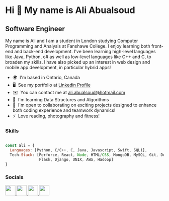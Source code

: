 Hi 👋 My name is Ali Abualsoud
==============================

Software Engineer
-----------------

My name is Ali and I am a student in London studying Computer Programming and Analysis at Fanshawe College. I enjoy learning both front-end and back-end development. I've been learning high-level languages like Java, Python, c# as well as low-level languages like C++ and C, to broaden my skills. I have also picked up an interest in web design and mobile app development, in particular hybrid apps!

* 🌍  I'm based in Ontario, Canada
* 🖥️  See my portfolio at [Linkedin Profile](https://www.linkedin.com/in/ali-abualsoud/)
* ✉️  You can contact me at [ali.abualsoud@hotmail.com](mailto:ali.abualsoud@hotmail.com)
* 🧠  I'm learning Data Structures and Algorithms
* 🤝  I'm open to collaborating on exciting projects designed to enhance both coding experience and teamwork dynamics!
* ⚡  Love reading, photography and fitness!

### Skills


```javascript

const ali = {
  Languages: [Python, C/C++, C, Java, Javascript, Swift, SQL1],
  Tech-Stack: [Perforce, React, Node, HTML/CSS, MongoDB, MySQL, Git, Docker, Kubernetes, QT,  
               Flask, Django, UNIX, AWS, Hadoop]
}
```

### Socials

<p align="left"> <a href="https://discord.com/users/aliabualsoud#4689" target="_blank" rel="noreferrer"> <picture> <source media="(prefers-color-scheme: dark)" srcset="undefined" /> <source media="(prefers-color-scheme: light)" srcset="https://raw.githubusercontent.com/danielcranney/readme-generator/main/public/icons/socials/discord.svg" /> <img src="https://raw.githubusercontent.com/danielcranney/readme-generator/main/public/icons/socials/discord.svg" width="32" height="32" /> </picture> </a> <a href="https://www.github.com/AliAbualsoud" target="_blank" rel="noreferrer"> <picture> <source media="(prefers-color-scheme: dark)" srcset="https://raw.githubusercontent.com/danielcranney/readme-generator/main/public/icons/socials/github-dark.svg" /> <source media="(prefers-color-scheme: light)" srcset="https://raw.githubusercontent.com/danielcranney/readme-generator/main/public/icons/socials/github.svg" /> <img src="https://raw.githubusercontent.com/danielcranney/readme-generator/main/public/icons/socials/github.svg" width="32" height="32" /> </picture> </a> <a href="https://www.linkedin.com/in/ali-abualsoud" target="_blank" rel="noreferrer"> <picture> <source media="(prefers-color-scheme: dark)" srcset="https://raw.githubusercontent.com/danielcranney/readme-generator/main/public/icons/socials/linkedin-dark.svg" /> <source media="(prefers-color-scheme: light)" srcset="https://raw.githubusercontent.com/danielcranney/readme-generator/main/public/icons/socials/linkedin.svg" /> <img src="https://raw.githubusercontent.com/danielcranney/readme-generator/main/public/icons/socials/linkedin.svg" width="32" height="32" /> </picture> </a> <a href="https://www.x.com/AliAbualsoud" target="_blank" rel="noreferrer"> <picture> <source media="(prefers-color-scheme: dark)" srcset="https://raw.githubusercontent.com/danielcranney/readme-generator/main/public/icons/socials/twitter-dark.svg" /> <source media="(prefers-color-scheme: light)" srcset="https://raw.githubusercontent.com/danielcranney/readme-generator/main/public/icons/socials/twitter.svg" /> <img src="https://raw.githubusercontent.com/danielcranney/readme-generator/main/public/icons/socials/twitter.svg" width="32" height="32" /> </picture> </a></p>
